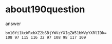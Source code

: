 # about190question
answer
```
bm10Yi1kcWRxbXZ2bSBjYWVzYXIgZW51bWVyYXRlIDk=
108 97 115 116 32 97 108 98 117 109
```
